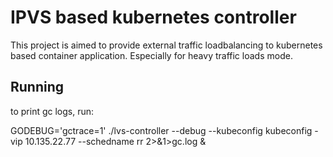 # IPVS based kubernetes controller

This project is aimed to provide external traffic loadbalancing to kubernetes based container application.
Especially for heavy traffic loads mode.

## Running
to print gc logs, run:

GODEBUG='gctrace=1' ./lvs-controller --debug --kubeconfig kubeconfig -vip 10.135.22.77 --schedname rr 2>&1>gc.log &
